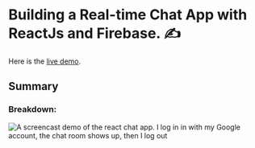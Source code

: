 # Building a Real-time Chat App with ReactJs and Firebase. :writing_hand:

Here is the [live demo](#).

## Summary

### Breakdown:

![A screencast demo of the react chat app. I log in in with my Google account, the chat room shows up, then I log out](https://user-images.githubusercontent.com/63044364/211147631-d8b8a732-1572-4801-ba01-99a271b77bc4.gif)
